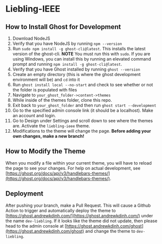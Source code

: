 # Liebling-IEEE

## How to Install Ghost for Development
1. Download NodeJS
2. Verify that you have NodeJS by running `npm --version`
3. Run `sudo npm install -g ghost-cli@latest`. This installs the latest version of the ghost-cli. **NOTE** You must run this with `sudo`. If you are using Windows, you can install this by running an elevated command prompt and running `npm install -g ghost-cli@latest`.
4. Verify that you have Ghost installed by running `ghost --version`
5. Create an empty directory (this is where the ghost development environment will be) and `cd` into it
6. Run `ghost install local --no-start` and check to see whether or not the folder is populated with files
7. Navigate to `your_ghost_folder->content->themes`
8. While inside of the themes folder, clone this repo.
9. Exit back to `your_ghost_folder` and then run `ghost start --development`
10. Go to the specified admin console link (it should be a localhost). Make an account and login.
11. Go to Design under Settings and scroll down to see where the themes are. Activate the `liebling-ieee` theme.
12. Modifications to the theme will change the page. **Before adding your own changes, make a new branch!**

## How to Modify the Theme
When you modify a file within your current theme, you will have to reload the page to see your changes. For help on actual development, see [https://ghost.org/docs/api/v3/handlebars-themes/](https://ghost.org/docs/api/v3/handlebars-themes/).

## Deployment
After pushing your branch, make a Pull Request. This will cause a Github Action to trigger and automatically deploy the theme to [https://ghost.andrewkdinh.com/](https://ghost.andrewkdinh.com/) under the name `dev-liebling`. If it looks like the theme did not update, then please head to the admin console at [https://ghost.andrewkdinh.com/ghost](https://ghost.andrewkdinh.com/ghost) and change the theme to `dev-liebling`.
